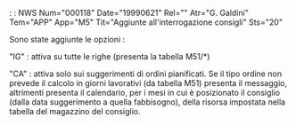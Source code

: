  :  : NWS Num="000118" Date="19990621" Rel="" Atr="G. Galdini" Tem="APP" App="M5" Tit="Aggiunte all'interrogazione consigli" Sts="20"

Sono state aggiunte le opzioni : 

"IG" :  attiva su tutte le righe (presenta la tabella M51/\*)

"CA" :  attiva solo sui suggerimenti di ordini pianificati.
             Se il tipo ordine non prevede il calcolo in giorni lavorativi (da tabella M51) presenta il messaggio,
             altrimenti presenta il calendario, per i mesi in cui è posizionato il consiglio (dalla
data suggerimento
             a quella fabbisogno), della risorsa impostata nella tabella del magazzino del consiglio.

